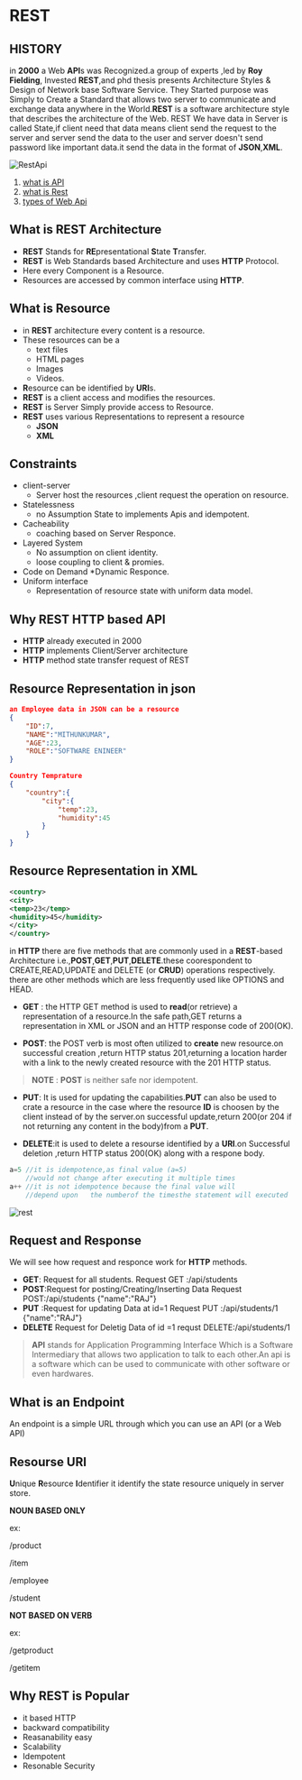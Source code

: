 # REST

## HISTORY
 in **2000** a Web **API**s was Recognized.a group of experts ,led by **Roy Fielding**, Invested **REST**,and phd thesis presents Architecture Styles & Design of Network base Software Service.
 They Started purpose was Simply to Create a Standard that allows two server to communicate and exchange data anywhere in the World.**REST** is a software architecture style that describes the architecture of the Web. REST We have data in Server is called State,if client need that data means client send the request to the server and server send the data to the user and server doesn't send password like important data.it send the data in the format of **JSON**,**XML**.

![RestApi](https://www.google.com/url?sa=i&url=https%3A%2F%2Fvelog.io%2F%40gomuzom%2FRESTful-Api&psig=AOvVaw04qQFLwNcOCLZhu8L4rpMc&ust=1677915587997000&source=images&cd=vfe&ved=0CA0QjRxqFwoTCKCw5--gv_0CFQAAAAAdAAAAABAm)


1. [what is API](https://g.co/kgs/3gmHEP)  
1. [what is Rest](https://g.co/kgs/tixZRC)
1. [types of Web Api](https://www.techtarget.com/searchapparchitecture/tip/What-are-the-types-of-APIs-and-their-differences)



## What is REST Architecture

* **REST** Stands for **RE**presentational **S**tate **T**ransfer.
* **REST** is Web Standards based Architecture and uses **HTTP** Protocol.
* Here every Component is a Resource.
* Resources are accessed by common interface using **HTTP**.

## What is Resource

*  in **REST** architecture every content is a resource.
* These resources can be a 
    * text files
    * HTML pages
    * Images
    * Videos.
* **R**esource can be identified by **URI**s.
* **REST** is a client access and modifies the resources.
* **REST** is Server Simply provide access to Resource.
* **REST** uses various Representations to represent a resource 
    * **JSON**
    * **XML**

## Constraints
* client-server
    * Server host the resources ,client request the operation on resource.
* Statelessness
    * no Assumption State to implements Apis and idempotent.
* Cacheability
    * coaching based on Server Responce.
* Layered System
    * No assumption on client identity.
    * loose coupling to client & promies.
* Code on Demand
    *Dynamic Responce.
* Uniform interface
    * Representation of resource state with uniform data model.

## Why REST HTTP based API
* **HTTP** already executed in 2000
* **HTTP** implements Client/Server architecture
* **HTTP** method state transfer request of REST 

## Resource Representation in json

```json
an Employee data in JSON can be a resource
{
    "ID":7,
    "NAME":"MITHUNKUMAR",
    "AGE":23,
    "ROLE":"SOFTWARE ENINEER"
}

```

```json
Country Temprature 
{
    "country":{
        "city":{
            "temp":23,
            "humidity":45
        }
    }
}

```

## Resource Representation in XML
```xml
<country>
<city>
<temp>23</temp>
<humidity>45</humidity>
</city>
</country>

```

in **HTTP** there are five methods that are commonly used in a **REST**-based Architecture i.e.,**POST**,**GET**,**PUT**,**DELETE**.these coorespondent to CREATE,READ,UPDATE and DELETE (or **CRUD**)   operations respectively. there are other methods which are less frequently used like OPTIONS and HEAD.
* **GET** : the HTTP GET method is used to **read**(or retrieve) a representation of a resource.In the safe path,GET returns a representation in XML or JSON and an HTTP response code of 200(OK).

* **POST**: the POST verb is most often utilized to **create** new resource.on successful creation ,return HTTP status 201,returning  a location harder with a link to the newly created resource with the 201 HTTP status.
> **NOTE** : **POST** is neither safe nor idempotent.
* **PUT**: It is used for updating the capabilities.**PUT** can also be used to crate a resource in the case where the resource **ID** is choosen by the client instead of by the server.on  successful update,return 200(or 204 if not returning any content in the body)from a **PUT**.

* **DELETE**:it is used to delete a resourse identified by a **URI**.on Successful deletion ,return HTTP status 200(OK) along with a respone body.

```java
a=5 //it is idempotence,as final value (a=5)
    //would not change after executing it multiple times 
a++ //it is not idempotence because the final value will 
    //depend upon   the numberof the timesthe statement will executed

```

![rest](https://www.google.com/imgres?imgurl=https%3A%2F%2Fphpenthusiast.com%2Ftheme%2Fassets%2Fimages%2Fblog%2Fwhat_is_rest_api.png&imgrefurl=https%3A%2F%2Fphpenthusiast.com%2Fblog%2Fwhat-is-rest-api&tbnid=5gaC0X10PeUlRM&vet=12ahUKEwj3nPrloL_9AhXiodgFHWmTBfkQMygFegUIARDjAQ..i&docid=JdHowLV0Djp3XM&w=2159&h=869&q=rest%20api%20image&client=ubuntu&ved=2ahUKEwj3nPrloL_9AhXiodgFHWmTBfkQMygFegUIARDjAQ)



## Request and Response
We will see how request and responce work for **HTTP** methods.
* **GET**: Request for all students.
      Request
  GET :/api/students
* **POST**:Request for posting/Creating/Inserting Data
      Request
  POST:/api/students
  {"name":"RAJ"}
* **PUT** :Request for updating Data at id=1
    Request
  PUT :/api/students/1
  {"name":"RAJ"}     
* **DELETE** Request for Deletig Data of id =1
    requst
   DELETE:/api/students/1


> **API** stands for Application  Programming Interface Which is a Software Intermediary that allows two application to talk to each other.An api is a software which can be used to communicate with other software or even hardwares.

## What is an Endpoint
An endpoint is a simple URL through which you can use an API (or a Web API)

## Resourse URI
  **U**nique **R**esource **I**dentifier
  it identify the state resource uniquely in server store.

  **NOUN BASED ONLY**

  ex:

  /product

  /item

  /employee

  /student

 **NOT BASED ON VERB**

  ex:
  
  /getproduct

  /getitem

  ## Why REST is Popular

  * it based HTTP
  * backward compatibility
  * Reasanability easy
  * Scalability 
  * Idempotent
  * Resonable Security



